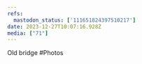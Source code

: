 ```yaml
---
refs:
  mastodon_status: ['111651824397510217']
date: 2023-12-27T10:07:16.928Z
media: ["71"]
---
```


Old bridge #Photos
